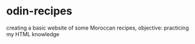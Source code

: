 # odin-recipes
creating a basic website of some Moroccan recipes,
objective: practicing my HTML knowledge
